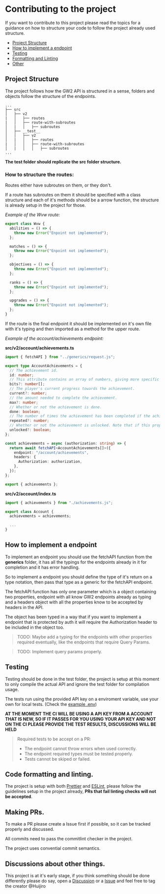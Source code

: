 # Contributing to the project

If you want to contribute to this project please read the topics for a guidance on how to structure your code to follow the project already used structure.

* [Project Structure](##project-structure)
* [How to implement a endpoint](#how-to-implement-a-endpoint)
* [Testing](#testing)
* [Formatting and Linting](#code-formatting-and-linting)
* [Other](#discussions-about-other-things)

## Project Structure

The project follows how the GW2 API is structured in a sense, folders and objects follow the structure of the endpoints.

```
...
├── src
│   ├── v2
|   │   ├── routes
|   │   ├── route-with-subroutes
│   |   │   ├── subroutes   
│   ├── __test__
│   │   ├── v2
│   |   │   ├── routes
|   │   │   ├── route-with-subroutes
│   |   │   │   ├── subroutes  
...
```

**The test folder should replicate the src folder structure.**

### How to structure the routes:

Routes either have subroutes on them, or they don't.

If a route has subroutes on them it should be specified with a class structure and each of it's methods should be a arrow function, the structure is already setup in the project for those.

*Example of the Wvw route:*
```typescript
export class Wvw {
  abilities = () => {
    throw new Error("Enpoint not implemented");
  };

  matches = () => {
    throw new Error("Enpoint not implemented");
  };

  objectives = () => {
    throw new Error("Enpoint not implemented");
  };

  ranks = () => {
    throw new Error("Enpoint not implemented");
  };

  upgrades = () => {
    throw new Error("Enpoint not implemented");
  };
}
```

If the route is the final endpoint it should be implemented on it's own file with it's typing and then imported as a method for the upper route.

*Example of the account/achievements endpoint:*

**src/v2/account/achievements.ts**
```typescript
import { fetchAPI } from "../generics/request.js";

export type AccountAchievements = {
  // The achievement id.
  id: number;
  // This attribute contains an array of numbers, giving more specific information on the progress for the achievement. The meaning of each value varies with each achievement. Bits start at zero. If an achievement is done, the in-progress bits are not displayed.
  bits?: number[];
  // The player's current progress towards the achievement.
  current?: number;
  // the amount needed to complete the achievement.
  max?: number;
  // Whether or not the achievement is done.
  done: boolean;
  // The number of times the achievement has been completed if the achievement is repeatable.
  repeated?: number;
  // Whether or not the achievement is unlocked. Note that if this property does not exist, the achievement is unlocked as well.
  unlocked?: boolean;
};

const achievements = async (authorization: string) => {
  return await fetchAPI<AccountAchievements[]>({
    endpoint: "/account/achievements",
    headers: {
      Authorization: authorization,
    },
  });
};

export { achievements };
```

**src/v2/account/index.ts**
```typescript
import { achievements } from "./achievements.js";

export class Account {
  achievements = achievements;

  ...
}
```

## How to implement a endpoint

To implement an endpoint you should use the fetchAPI function from the **generics** folder, it has all the typings for the endpoints already in it for completion and it has error handling.

So to implement a endpoint you should define the type of it's return on a type notation, then pass that type as a generic for the fetchAPI endpoint.

The fetchAPI function has only one parameter which is a object containing two properties, endpoint with all know GW2 endpoints already as typing and a headers object with all the properties know to be accepted by headers in the API.

The object has been typed in a way that if you want to implement a endpoint that is protected by auth it will require the Authorization header to be included in the object too.

> TODO: Maybe add a typing for the endpoints with other properties required eventually, like the endpoints that require Query Params.

> TODO: Implement query params properly.

## Testing

Testing should be done in the test folder, the project is setup at this moment to only compile the actual API and ignore the test folder for compilation usage.

The tests run using the provided API key on a enviroment variable, use your own for local tests. (Check the [example .env](./example.env))

**AT THE MOMENT THE CI WILL BE USING A API KEY FROM A ACCOUNT THAT IS NEW, SO IF IT PASSES FOR YOU USING YOUR API KEY AND NOT ON THE CI PLEASE PROVIDE THE TEST RESULTS, DISCUSSIONS WILL BE HELD**

> Required tests to be accept on a PR:
> - The endpoint cannot throw errors when used correctly.
> - The endpoint required types must be tested properly.
> - Tests cannot be skiped or failed.

## Code formatting and linting.

The project is setup with both [Prettier](https://prettier.io) and [ESLint](https://eslint.org), please follow the guidelines setup in the project already, **PRs that fail linting checks will not be accepted**.

## Making PRs.

To make a PR please create a Issue first if possible, so it can be tracked properly and discussed.

All commits need to pass the commitlint checker in the project.

The project uses convential commit semantics.

## Discussions about other things.

This project is at it's early stage, if you think something should be done differently please do say, open a [Discussion](https://github.com/Huijiro/gw2API/discussions/new/choose) or a [Issue](https://github.com/Huijiro/gw2API/issues/new) and feel free to tag the creator @Huijiro
